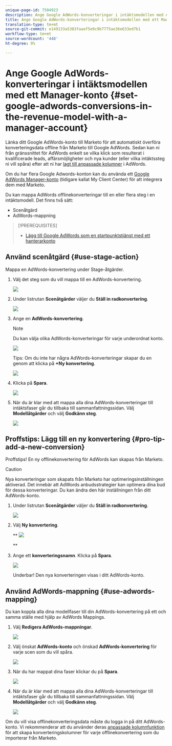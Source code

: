 ```yaml
---
unique-page-id: 7504923
description: Ange Google AdWords-konverteringar i intäktsmodellen med ett Manager-konto - Marketo Docs - produktdokumentation
title: Ange Google AdWords-konverteringar i intäktsmodellen med ett Manager-konto
translation-type: tm+mt
source-git-commit: e149133a5383faaef5e9c9b7775ae36e633ed7b1
workflow-type: tm+mt
source-wordcount: '448'
ht-degree: 0%

---
```



# Ange Google AdWords-konverteringar i intäktsmodellen med ett Manager-konto {#set-google-adwords-conversions-in-the-revenue-model-with-a-manager-account}

Länka ditt Google AdWords-konto till Marketo för att automatiskt överföra konverteringsdata offline från Marketo till Google AdWords. Sedan kan ni från gränssnittet för AdWords enkelt se vilka klick som resulterat i kvalificerade leads, affärsmöjligheter och nya kunder (eller vilka intäktssteg ni vill spåra) efter att ni har [lagt till anpassade kolumner](https://support.google.com/adwords/answer/3073556) i AdWords.

Om du har flera Google Adwords-konton kan du använda ett [Google AdWords Manager-konto](https://www.google.com/adwords/manager-accounts/) (tidigare kallat My Client Center) för att integrera dem med Marketo.

Du kan mappa AdWords offlinekonverteringar till en eller flera steg i en intäktsmodell. Det finns två sätt:

* Scenåtgärd
* AdWords-mappning

>[!PREREQUISITES]
>
>* [Lägg till Google AdWords som en startpunktstjänst med ett hanterarkonto](../../../../product-docs/administration/additional-integrations/add-google-adwords-as-a-launchpoint-service-with-a-manager-account.md)

>



## Använd scenåtgärd {#use-stage-action}

Mappa en AdWords-konvertering under Stage-åtgärder.

1. Välj det steg som du vill mappa till en AdWords-konvertering.

   ![](assets/image2015-2-26-16-3a40-3a2.png)

1. Under listrutan **Scenåtgärder** väljer du **Ställ in radkonvertering**.

   ![](assets/image2015-2-26-16-3a52-3a24.png)

1. Ange en **AdWords-konvertering**.

   >[!NOTE]
   >
   >Du kan välja olika AdWords-konverteringar för varje underordnat konto.

   ![](assets/image2015-3-27-17-3a16-3a37.png)

   Tips: Om du inte har några AdWords-konverteringar skapar du en genom att klicka på **+Ny konvertering**.

   ![](assets/image2015-3-27-17-3a18-3a58.png)

1. Klicka på **Spara**.

   ![](assets/image2015-3-27-17-3a21-3a15.png)

1. När du är klar med att mappa alla dina AdWords-konverteringar till intäktsfaser går du tillbaka till sammanfattningssidan. Välj **Modellåtgärder** och välj **Godkänn steg**.

   ![](assets/image2015-2-27-12-3a20-3a20.png)

## Proffstips: Lägg till en ny konvertering {#pro-tip-add-a-new-conversion}

Proffstips! En ny offlinekonvertering för AdWords kan skapas från Marketo.

>[!CAUTION]
>
>Nya konverteringar som skapats från Marketo har optimeringsinställningen aktiverad. Det innebär att AdWords anbudsstrategier kan optimera dina bud för dessa konverteringar. Du kan ändra den här inställningen från ditt AdWords-konto.

1. Under listrutan **Scenåtgärder** väljer du **Ställ in radkonvertering**.

   ![](assets/image2015-2-26-16-3a52-3a24.png)

1. Välj **Ny konvertering**.

   ** ![](assets/image2015-3-27-17-3a23-3a13.png)

   **

1. Ange ett **konverteringsnamn**. Klicka på **Spara**.

   ![](assets/image2015-3-27-17-3a24-3a49.png)

   Underbar! Den nya konverteringen visas i ditt AdWords-konto.

## Använd AdWords-mappning {#use-adwords-mapping}

Du kan koppla alla dina modellfaser till din AdWords-konvertering på ett och samma ställe med hjälp av AdWords Mappings.

1. Välj **Redigera AdWords-mappningar**.

   ![](assets/image2015-2-26-17-3a3-3a29.png)

1. Välj önskat **AdWords-konto** och önskad **AdWords-konvertering** för varje scen som du vill spåra.

   ![](assets/image2015-3-27-17-3a30-3a15.png)

1. När du har mappat dina faser klickar du på **Spara**.

   ![](assets/image2015-3-27-17-3a30-3a48.png)

1. När du är klar med att mappa alla dina AdWords-konverteringar till intäktsfaser går du tillbaka till sammanfattningssidan. Välj **Modellåtgärder** och välj **Godkänn steg**.

   ![](assets/image2015-2-27-12-3a20-3a20.png)

Om du vill visa offlinekonverteringsdata måste du logga in på ditt AdWords-konto. Vi rekommenderar att du använder deras [anpassade kolumnfunktion](https://support.google.com/adwords/answer/3073556) för att skapa konverteringskolumner för varje offlinekonvertering som du importerar från Marketo.
